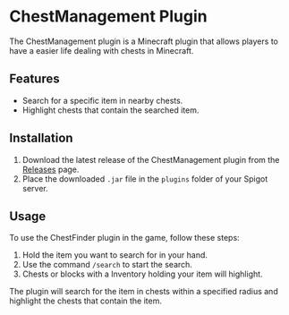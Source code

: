 # ChestManagement Plugin

The ChestManagement plugin is a Minecraft plugin that allows players to have a easier life dealing with chests in Minecraft.

## Features

- Search for a specific item in nearby chests.
- Highlight chests that contain the searched item.

## Installation

1. Download the latest release of the ChestManagement plugin from the [Releases](https://github.com/YesterDavid135/ChestManagement/releases) page.
2. Place the downloaded `.jar` file in the `plugins` folder of your Spigot server.

## Usage

To use the ChestFinder plugin in the game, follow these steps:

1. Hold the item you want to search for in your hand.
2. Use the command `/search` to start the search.
3. Chests or blocks with a Inventory holding your item will highlight. 

The plugin will search for the item in chests within a specified radius and highlight the chests that contain the item.

